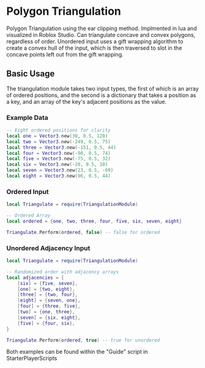 # Polygon Triangulation

Polygon Triangulation using the ear clipping method. Implmented in lua and visualized in Roblox Studio. Can triangulate concave and convex polygons, regardless of order. Unordered input uses a gift wrapping algorithm to create a convex hull of the input, which is then traversed to slot in the concave points left out from the gift wrapping.

## Basic Usage

The triangulation module takes two input types, the first of which is an array of ordered positions, and the second is a dictionary that takes a position as a key, and an array of the key's adjacent positions as the value.

### Example Data

```lua
-- Eight ordered positions for clarity
local one = Vector3.new(30, 0.5, 120)
local two = Vector3.new(-249, 0.5, 75)
local three = Vector3.new(-151, 0.5, 44)
local four = Vector3.new(-90, 0.5, 74)
local five = Vector3.new(-75, 0.5, 32)
local six = Vector3.new(-20, 0.5, 10)
local seven = Vector3.new(23, 0.5, -69)
local eight = Vector3.new(96, 0.5, 44)
```

### Ordered Input

```lua
local Triangulate = require(TriangulationModule)

-- Ordered Array
local ordered = {one, two, three, four, five, six, seven, eight}

Triangulate.Perform(ordered, false) -- false for ordered
```

### Unordered Adjacency Input

```lua
local Triangulate = require(TriangulationModule)

-- Randomized order with adjacency arrays
local adjacencies = {
	[six] = {five, seven},
	[one] = {two, eight},
	[three] = {two, four},
	[eight] = {seven, one},
	[four] = {three, five},
	[two] = {one, three},
	[seven] = {six, eight},
	[five] = {four, six},
}

Triangulate.Perform(ordered, true) -- true for unordered
```

Both examples can be found within the "Guide" script in StarterPlayerScripts